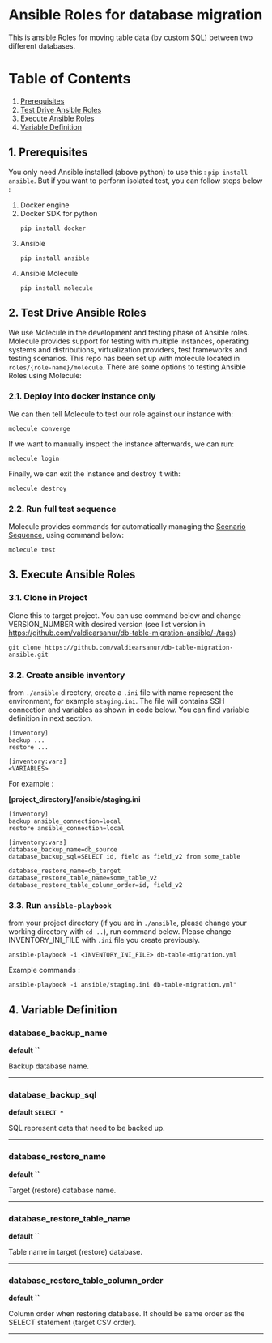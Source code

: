 # Ansible Roles for database migration
This is ansible Roles for moving table data (by custom SQL) between two different databases.

# Table of Contents  
1. [Prerequisites](#1-prerequisites)  
2. [Test Drive Ansible Roles](#2-test-drive-ansible-roles)
3. [Execute Ansible Roles](#3-execute-ansible-roles)
4. [Variable Definition](##4-variable-definition)

## 1. Prerequisites
You only need Ansible installed (above python) to use this : `pip install ansible`. But if you want to perform isolated test, you can follow steps below : 

1. Docker engine
1. Docker SDK for python
    ```
    pip install docker
    ```
1. Ansible
    ```
    pip install ansible
    ```
1. Ansible Molecule
    ```
    pip install molecule
    ```

## 2. Test Drive Ansible Roles
We use Molecule in the development and testing phase of Ansible roles. Molecule provides support for testing with multiple instances, operating systems and distributions, virtualization providers, test frameworks and testing scenarios.
This repo has been set up with molecule located in `roles/{role-name}/molecule`. There are some options to testing Ansible Roles using Molecule:

### 2.1. Deploy into docker instance only
We can then tell Molecule to test our role against our instance with:
```
molecule converge
```
If we want to manually inspect the instance afterwards, we can run:
```
molecule login
```
Finally, we can exit the instance and destroy it with:
```
molecule destroy
```

### 2.2. Run full test sequence
Molecule provides commands for automatically managing the [Scenario Sequence](https://molecule.readthedocs.io/en/stable/configuration.html#root-scenario), using command below:
```
molecule test
```

## 3. Execute Ansible Roles


### 3.1. Clone in Project
Clone this to target project. You can use command below and change VERSION_NUMBER with desired version (see list version in https://github.com/valdiearsanur/db-table-migration-ansible/-/tags)

```
git clone https://github.com/valdiearsanur/db-table-migration-ansible.git
```


### 3.2. Create ansible inventory
from `./ansible` directory, create a `.ini` file with name represent the environment, for example `staging.ini`. The file will contains SSH connection and variables as shown in code below. You can find variable definition in next section.
```
[inventory]
backup ...
restore ...

[inventory:vars]
<VARIABLES>
```

For example :

**[project_directory]/ansible/staging.ini**
```
[inventory]
backup ansible_connection=local
restore ansible_connection=local

[inventory:vars]
database_backup_name=db_source
database_backup_sql=SELECT id, field as field_v2 from some_table

database_restore_name=db_target
database_restore_table_name=some_table_v2
database_restore_table_column_order=id, field_v2
```

### 3.3. Run `ansible-playbook`
from your project directory (if you are in `./ansible`, please change your working directory with `cd ..`), run command below. Please change INVENTORY_INI_FILE with `.ini` file you create previously.

```
ansible-playbook -i <INVENTORY_INI_FILE> db-table-migration.yml
```

Example commands :
```
ansible-playbook -i ansible/staging.ini db-table-migration.yml"
```

## 4. Variable Definition
### database_backup_name
**default ``**

Backup database name.

---

### database_backup_sql 
**default `SELECT *`**

SQL represent data that need to be backed up.

---

### database_restore_name 
**default ``**

Target (restore) database name.

---

### database_restore_table_name 
**default ``**

Table name in target (restore) database.

---

### database_restore_table_column_order 
**default ``**

Column order when restoring database. It should be same order as the SELECT statement (target CSV order).

---

